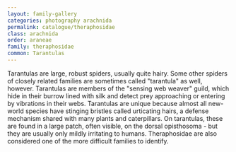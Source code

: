 ```yaml
---
layout: family-gallery
categories: photography arachnida
permalink: catalogue/theraphosidae
class: arachnida
order: araneae
family: theraphosidae
common: Tarantulas
---
```


Tarantulas are large, robust spiders, usually quite hairy. Some other spiders of closely related families are sometimes called "tarantula" as well, however. Tarantulas are members of the "sensing web weaver" guild, which hide in their burrow lined with silk and detect prey approaching or entering by vibrations in their webs. Tarantulas are unique because almost all new-world species have stinging bristles called urticating hairs, a defense mechanism shared with many plants and caterpillars. On tarantulas, these are found in a large patch, often visible, on the dorsal opisthosoma - but they are usually only mildly irritating to humans. Theraphosidae are also considered one of the more difficult families to identify.